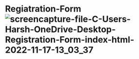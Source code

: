 # Regiatration-Form![screencapture-file-C-Users-Harsh-OneDrive-Desktop-Registration-Form-index-html-2022-11-17-13_03_37](https://user-images.githubusercontent.com/111748257/202385733-a2ff6574-8b93-4351-93ae-71f1237b5e1d.png)
